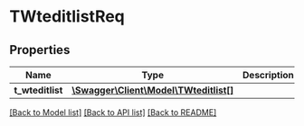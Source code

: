 # TWteditlistReq

## Properties
Name | Type | Description | Notes
------------ | ------------- | ------------- | -------------
**t_wteditlist** | [**\Swagger\Client\Model\TWteditlist[]**](TWteditlist.md) |  | [optional] 

[[Back to Model list]](../README.md#documentation-for-models) [[Back to API list]](../README.md#documentation-for-api-endpoints) [[Back to README]](../README.md)


